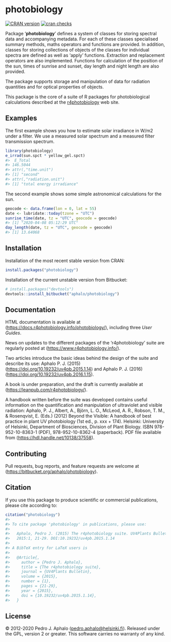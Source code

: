 
# photobiology

[![CRAN
version](https://www.r-pkg.org/badges/version-last-release/photobiology)](https://cran.r-project.org/package=photobiology)
[![cran
checks](https://cranchecks.info/badges/worst/photobiology)](https://cran.r-project.org/web/checks/check_results_photobiology.html)

Package ‘**photobiology**’ defines a system of classes for storing
spectral data and accompanying metadata. For each of these classes
specialised summary methods, maths operators and functions are provided.
In addition, classes for storing collections of objects of the classes
for individual spectra are defined as well as ‘apply’ functions.
Extraction and replacement operators are also implemented. Functions for
calculation of the position of the sun, times of sunrise and sunset, day
length and night length are also provided.

The package supports storage and manipulation of data for radiation
quantities and for optical properties of objects.

This package is the core of a suite of R packages for photobiological
calculations described at the
[r4photobiology](https://www.r4photobiology.info) web site.

## Examples

The first example shows you how to estimate solar irradiance in W/m2
under a filter. We use a measured solar spectrum and a measured filter
transmission spectrum.

``` r
library(photobiology)
e_irrad(sun.spct * yellow_gel.spct)
#>  E_Total 
#> 146.5044 
#> attr(,"time.unit")
#> [1] "second"
#> attr(,"radiation.unit")
#> [1] "total energy irradiance"
```

The second example shows some simple astronomical calculations for the
sun.

``` r
geocode <- data.frame(lon = 0, lat = 55)
date <- lubridate::today(tzone = "UTC")
sunrise_time(date, tz = "UTC", geocode = geocode)
#> [1] "2020-04-08 05:12:29 UTC"
day_length(date, tz = "UTC", geocode = geocode)
#> [1] 13.64068
```

## Installation

Installation of the most recent stable version from CRAN:

``` r
install.packages("photobiology")
```

Installation of the current unstable version from Bitbucket:

``` r
# install.packages("devtools")
devtools::install_bitbucket("aphalo/photobiology")
```

## Documentation

HTML documentation is available at
(<https://docs.r4photobiology.info/photobiology/>), including three
*User Guides*.

News on updates to the different packages of the ‘r4photobiology’ suite
are regularly posted at (<https://www.r4photobiology.info/>).

Two articles introduce the basic ideas behind the design of the suite
and describe its use: Aphalo P. J. (2015)
(<https://doi.org/10.19232/uv4pb.2015.1.14>) and Aphalo P. J. (2016)
(<https://doi.org/10.19232/uv4pb.2016.1.15>).

A book is under preparation, and the draft is currently available at
(<https://leanpub.com/r4photobiology/>).

A handbook written before the suite was developed contains useful
information on the quantification and manipulation of ultraviolet and
visible radiation: Aphalo, P. J., Albert, A., Björn, L. O., McLeod, A.
R., Robson, T. M., & Rosenqvist, E. (Eds.) (2012) Beyond the Visible: A
handbook of best practice in plant UV photobiology (1st ed., p. xxx +
174). Helsinki: University of Helsinki, Department of Biosciences,
Division of Plant Biology. ISBN 978-952-10-8363-1 (PDF),
978-952-10-8362-4 (paperback). PDF file available from
(<https://hdl.handle.net/10138/37558>).

## Contributing

Pull requests, bug reports, and feature requests are welcome at
(<https://bitbucket.org/aphalo/photobiology>).

## Citation

If you use this package to produce scientific or commercial
publications, please cite according to:

``` r
citation("photobiology")
#> 
#> To cite package 'photobiology' in publications, please use:
#> 
#>   Aphalo, Pedro J. (2015) The r4photobiology suite. UV4Plants Bulletin,
#>   2015:1, 21-29. DOI:10.19232/uv4pb.2015.1.14
#> 
#> A BibTeX entry for LaTeX users is
#> 
#>   @Article{,
#>     author = {Pedro J. Aphalo},
#>     title = {The r4photobiology suite},
#>     journal = {UV4Plants Bulletin},
#>     volume = {2015},
#>     number = {1},
#>     pages = {21-29},
#>     year = {2015},
#>     doi = {10.19232/uv4pb.2015.1.14},
#>   }
```

## License

© 2012-2020 Pedro J. Aphalo (<pedro.aphalo@helsinki.fi>). Released under
the GPL, version 2 or greater. This software carries no warranty of any
kind.
